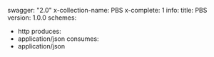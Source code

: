 swagger: "2.0"
x-collection-name: PBS
x-complete: 1
info:
  title: PBS
  version: 1.0.0
schemes:
- http
produces:
- application/json
consumes:
- application/json
